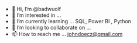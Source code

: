 - 👋 Hi, I’m @badwuolf    
- 👀 I’m interested in ...  
- 🌱 I’m currently learning ... SQL, Power BI , Python 
- 💞️ I’m looking to collaborate on ...   
- 📫 How to reach me ...  johndoecz@gmail.com

<!---
badwuolf/badwuolf is a ✨ special ✨ repository because its `README.md` (this file) appears on your GitHub profile.
You can click the Preview link to take a look at your changes.
--->
